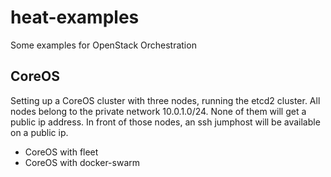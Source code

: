 # heat-examples
Some examples for OpenStack Orchestration

## CoreOS

Setting up a CoreOS cluster with three nodes, running the etcd2 cluster. All nodes belong to the private network 10.0.1.0/24. None of them will get a public ip address. In front of those nodes, an ssh jumphost will be available on a public ip.
* CoreOS with fleet
* CoreOS with docker-swarm
